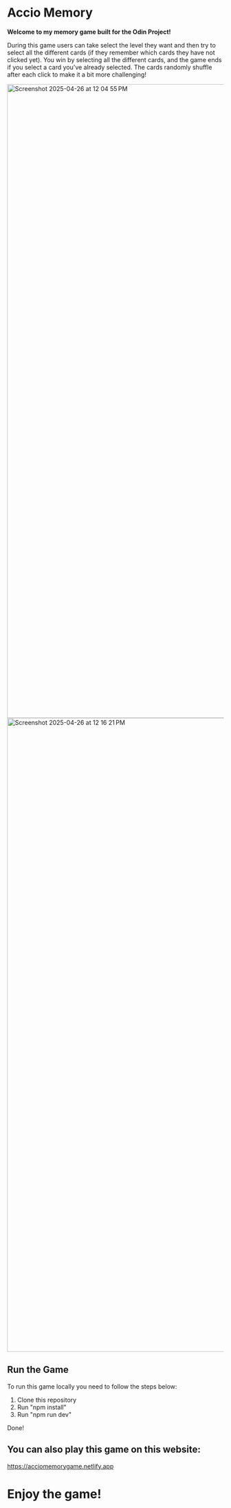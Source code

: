 
# **Accio Memory**

**Welcome to my memory game built for the Odin Project!**

During this game users can take select the level they want and then try to select all the different cards (if they remember which cards they have not clicked yet).
You win by selecting all the different cards, and the game ends if you select a card you've already selected. The cards randomly shuffle after each click to make it
a bit more challenging! 

<img width="1470" alt="Screenshot 2025-04-26 at 12 04 55 PM" src="https://github.com/user-attachments/assets/020e13d2-205b-402a-9252-b43cddd72b81" />
<img width="1470" alt="Screenshot 2025-04-26 at 12 16 21 PM" src="https://github.com/user-attachments/assets/8c35a10e-2095-4150-a6ad-8840aa5107b8" />



## **Run the Game**
To run this game locally you need to follow the steps below:

1. Clone this repository
2. Run "npm install"
3. Run "npm run dev"

Done! 

## **You can also play this game on this website:** 
https://acciomemorygame.netlify.app

# **Enjoy the game!**
